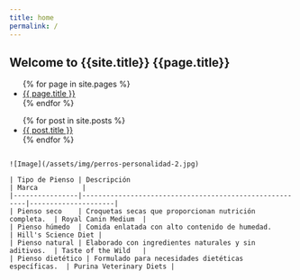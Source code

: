 ```yaml
---
title: home
permalink: /
---
```


## Welcome to {{site.title}} {{page.title}} 
<ul>
{% for page in site.pages %}
  <li>
    <a href="{{ page.url }}">{{ page.title }}</a>
  </li>
{% endfor %}
</ul>
 

<ul>
  {% for post in site.posts %}
    <li>
      <a href="{{ post.url }}">{{ post.title }}</a>
    </li>
  {% endfor %}
</ul>



```

![Image](/assets/img/perros-personalidad-2.jpg)

| Tipo de Pienso | Descripción                                            | Marca           |
|----------------|--------------------------------------------------------|---------------------|
| Pienso seco    | Croquetas secas que proporcionan nutrición completa.  | Royal Canin Medium  |
| Pienso húmedo  | Comida enlatada con alto contenido de humedad.        | Hill's Science Diet |
| Pienso natural | Elaborado con ingredientes naturales y sin aditivos.  | Taste of the Wild   |
| Pienso dietético | Formulado para necesidades dietéticas específicas.  | Purina Veterinary Diets |